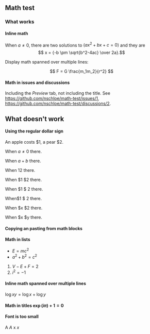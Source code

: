 ## Math test

### What works

#### Inline math

When $a \ne 0$, there are two solutions to $(ax^2 + bx + c = 0)$ and they are
$$ x = {-b \pm \sqrt{b^2-4ac} \over 2a}.$$

Display math spanned over multiple lines:

$$
F =
G \frac{m_1m_2}{r^2}
$$

#### Math in issues and discussions

Including the _Preview_ tab, not including the title.
See https://github.com/nschloe/math-test/issues/1,
https://github.com/nschloe/math-test/discussions/2.

## What doesn't work

#### Using the regular dollar sign

An apple costs $1, a pear $2.

When $a \ne 0$ there.

When $a + b$ there.

When $1 2$ there.

When $1 $2 there.

When $1 $ 2 there.

When$1 $ 2 there.

When $x $2 there.

When $x $y there.

#### Copying an pasting from math blocks

#### Math in lists

- $E = mc^2$
- $a^2 + b^2 = c^2$

1. $V - E + F = 2$
2. $i^2 = -1$

#### Inline math spanned over multiple lines

$\log xy =
\log x + \log y$

#### Math in titles $\exp(i\pi) + 1 = 0$

#### Font is too small

A $A$ x $x$
